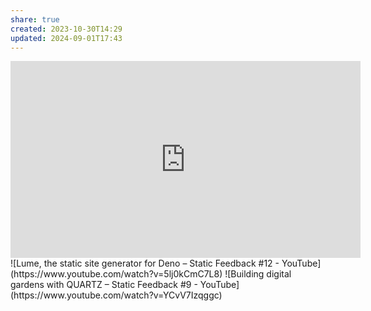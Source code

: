 ```yaml
---
share: true
created: 2023-10-30T14:29
updated: 2024-09-01T17:43
---
```

<iframe width="560" height="315" src="https://www.youtube.com/embed/watch?v=c9g4UkHkzLs" title="YouTube video player" frameborder="0" allow="accelerometer; autoplay; clipboard-write; encrypted-media; gyroscope; picture-in-picture; web-share" referrerpolicy="strict-origin-when-cross-origin" allowfullscreen></iframe>
![Lume, the static site generator for Deno – Static Feedback #12 - YouTube](https://www.youtube.com/watch?v=5lj0kCmC7L8)
![Building digital gardens with QUARTZ – Static Feedback #9 - YouTube](https://www.youtube.com/watch?v=YCvV7Izqggc)